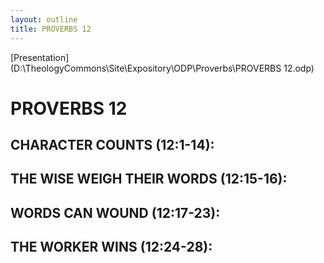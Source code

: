 ```yaml
---
layout: outline
title: PROVERBS 12
---
```

[Presentation](D:\TheologyCommons\Site\Expository\ODP\Proverbs\PROVERBS 12.odp)
# PROVERBS 12
##  CHARACTER COUNTS (12:1-14): 
##  THE WISE WEIGH THEIR WORDS (12:15-16): 
##  WORDS CAN WOUND (12:17-23): 
##  THE WORKER WINS (12:24-28): 
